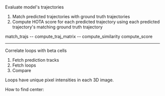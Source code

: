 Evaluate model's trajectories

1. Match predicted trajectories with ground truth trajectories
2. Compute HOTA score for each predicted trajectory using each predicted trajectory's matching ground truth trajectory


match_trajs -- compute_traj_matrix -- compute_similarity
compute_score

---
Correlate loops with beta cells

1. Fetch prediction tracks
2. Fetch loops
3. Compare

Loops have unique pixel intensities in each 3D image.

How to find center:
